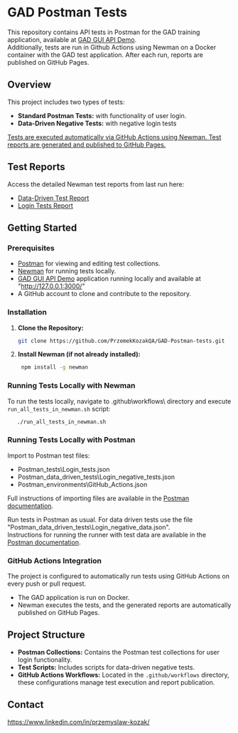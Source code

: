 # GAD Postman Tests

This repository contains API tests in Postman for the GAD training application, available at [GAD GUI API Demo](https://github.com/jaktestowac/gad-gui-api-demo).  
Additionally, tests are run in Github Actions using Newman on a Docker container with the GAD test application. After each run, reports are published on GitHub Pages.

## Overview

This project includes two types of tests:

- **Standard Postman Tests:** with functionality of user login.
- **Data-Driven Negative Tests:** with negative login tests

<u>Tests are executed automatically via GitHub Actions using Newman. Test reports are generated and published to GitHub Pages.</u>

## Test Reports

Access the detailed Newman test reports from last run here:

- [Data-Driven Test Report](https://przemekkozakqa.github.io/GAD-Postman-tests/data-driven-test-report.html)
- [Login Tests Report](https://przemekkozakqa.github.io/GAD-Postman-tests/Postman_tests/Login_tests.json-report.html)

## Getting Started

### Prerequisites

- [Postman](https://www.postman.com/) for viewing and editing test collections.
- [Newman](https://github.com/postmanlabs/newman) for running tests locally.
- [GAD GUI API Demo](https://github.com/jaktestowac/gad-gui-api-demo) application running locally and available at "http://127.0.0.1:3000/"
- A GitHub account to clone and contribute to the repository.

### Installation

1. **Clone the Repository:**

   ```bash
   git clone https://github.com/PrzemekKozakQA/GAD-Postman-tests.git
   ```

2. **Install Newman (if not already installed):**
   ```bash
    npm install -g newman
   ```

### Running Tests Locally with Newman

To run the tests locally, navigate to .github\workflows\ directory and execute `run_all_tests_in_newman.sh` script:

```bash
   ./run_all_tests_in_newman.sh
```

### Running Tests Locally with Postman

Import to Postman test files:

- Postman_tests\Login_tests.json
- Postman_data_driven_tests\Login_negative_tests.json
- Postman_environments\GitHub_Actions.json

Full instructions of importing files are available in the [Postman documentation](https://learning.postman.com/docs/getting-started/importing-and-exporting/importing-data/).

Run tests in Postman as usual. For data driven tests use the file "Postman_data_driven_tests\Login_negative_data.json".  
Instructions for running the runner with test data are available in the [Postman documentation](https://learning.postman.com/docs/collections/running-collections/working-with-data-files/#run-a-collection-with-data-files).

### GitHub Actions Integration

The project is configured to automatically run tests using GitHub Actions on every push or pull request.

- The GAD application is run on Docker.
- Newman executes the tests, and the generated reports are automatically published on GitHub Pages.

## Project Structure

- **Postman Collections:** Contains the Postman test collections for user login functionality.
- **Test Scripts:** Includes scripts for data-driven negative tests.
- **GitHub Actions Workflows:** Located in the `.github/workflows` directory, these configurations manage test execution and report publication.

## Contact

https://www.linkedin.com/in/przemyslaw-kozak/
